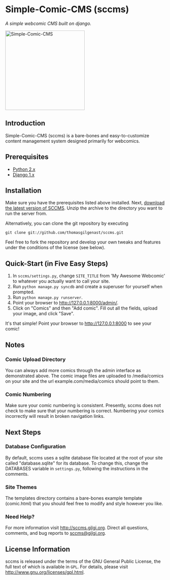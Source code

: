 Simple-Comic-CMS (sccms)
========================

_A simple webcomic CMS built on django._

<img src="http://sccms.gilgi.org/img/sccms.png" alt="Simple-Comic-CMS" title="Simple-Comic-CMS" height="250px" width="250px"/>

Introduction
------------

Simple-Comic-CMS (sccms) is a bare-bones and easy-to-customize content management system designed primarily for webcomics.

Prerequisites
-------------

- [Python 2.x](http://python.org/)
- [Django 1.x](https://www.djangoproject.com/)

Installation
------------

Make sure you have the prerequisites listed above installed. Next, [download the latest version of SCCMS](https://github.com/thomasgilgenast/sccms/zipball/master). Unzip the archive to the directory you want to run the server from.

Alternatively, you can clone the git repository by executing

    git clone git://github.com/thomasgilgenast/sccms.git

Feel free to fork the repository and develop your own tweaks and features under the conditions of the license (see below).

Quick-Start (in Five Easy Steps)
--------------------------------

1. In `sccms/settings.py`, change `SITE_TITLE` from 'My Awesome Webcomic' to whatever you actually want to call your site.
2. Run `python manage.py syncdb` and create a superuser for yourself when prompted.
3. Run `python manage.py runserver`.
4. Point your browser to <http://127.0.0.1:8000/admin/>.
5. Click on "Comics" and then "Add comic". Fill out all the fields, upload your image, and click "Save".

It's that simple! Point your browser to <http://127.0.0.1:8000> to see your comic!

Notes
-----

### Comic Upload Directory 

You can always add more comics through the admin interface as demonstrated above. The comic image files are uploaded to /media/comics on your site and the url example.com/media/comics should point to them.

### Comic Numbering

Make sure your comic numbering is consistent. Presently, sccms does not check to make sure that your numbering is correct. Numbering your comics incorrectly will result in broken navigation links.

Next Steps
----------

### Database Configuration

By default, sccms uses a sqlite database file located at the root of your site called "database.sqlite" for its database. To change this, change the DATABASES variable in `settings.py`, following the instructions in the comments.

### Site Themes

The templates directory contains a bare-bones example template (comic.html) that you should feel free to modify and style however you like.

### Need Help?

For more information visit <http://sccms.gilgi.org>. Direct all questions, comments, and bug reports to <sccms@gilgi.org>.

License Information
-------------------

sccms is released under the terms of the GNU General Public License, the full text of which is available in `GPL`. For details, please visit <http://www.gnu.org/licenses/gpl.html>.